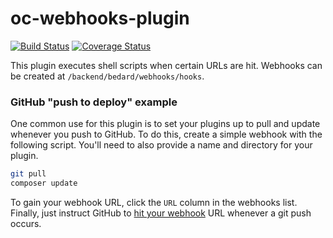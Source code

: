 # oc-webhooks-plugin

[![Build Status](https://travis-ci.org/scottbedard/oc-webhooks-plugin.svg?branch=master)](https://travis-ci.org/scottbedard/oc-webhooks-plugin)
[![Coverage Status](https://coveralls.io/repos/github/scottbedard/oc-webhooks-plugin/badge.svg?branch=master)](https://coveralls.io/github/scottbedard/oc-webhooks-plugin?branch=master)

This plugin executes shell scripts when certain URLs are hit. Webhooks can be created at `/backend/bedard/webhooks/hooks`.

### GitHub "push to deploy" example

One common use for this plugin is to set your plugins up to pull and update whenever you push to GitHub. To do this, create a simple webhook with the following script. You'll need to also provide a name and directory for your plugin.

```bash
git pull
composer update
```

To gain your webhook URL, click the `URL` column in the webhooks list. Finally, just instruct GitHub to [hit your webhook](https://developer.github.com/webhooks/creating) URL whenever a git push occurs.

